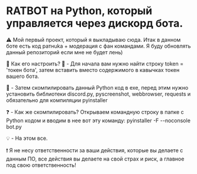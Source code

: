 # RATBOT на Python, который управляется через дискорд бота.
:warning: Мой первый проект, который я выкладываю сюда. Итак в данном боте есть код ратнukа + модерация с фан командами. Я буду обновлять данный репозиторий если мне не будет лень)

:snake:
Как его настроить?
:telescope: - Для начала вам нужно найти строку token = 'токен бота', затем вставить вместо содержимого в кавычках токен вашего бота.

:ping_pong: - Затем скомпилировать данный Python код в exe, перед этим нужно установить библиотеки discord.py, pyscreenshot, webbrowser, requests и обязательно для компиляции pyinstaller

:question: - Как же скомпилировать? Открываем командную строку в папке с Python кодом и вводим в нее вот эту команду: pyinstaller -F --noconsole bot.py

:bulb: - На этом все.

:exclamation: Я не несу ответственности за ваши действия, которые вы делаете с данным ПО, все действия вы делаете на свой страх и риск, а главное под свою ответственность!
